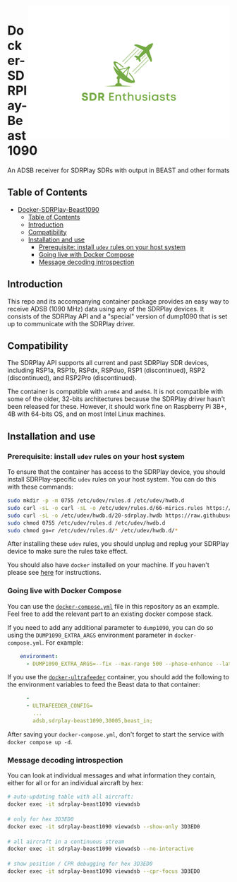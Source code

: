 <img align="right" src="https://raw.githubusercontent.com/sdr-enthusiasts/sdr-enthusiast-assets/main/SDR%20Enthusiasts.svg" height="300">

# Docker-SDRPlay-Beast1090

An ADSB receiver for SDRPlay SDRs with output in BEAST and other formats

## Table of Contents

- [Docker-SDRPlay-Beast1090](#docker-sdrplay-beast1090)
  - [Table of Contents](#table-of-contents)
  - [Introduction](#introduction)
  - [Compatibility](#compatibility)
  - [Installation and use](#installation-and-use)
    - [Prerequisite: install `udev` rules on your host system](#prerequisite-install-udev-rules-on-your-host-system)
    - [Going live with Docker Compose](#going-live-with-docker-compose)
    - [Message decoding introspection](#message-decoding-introspection)

## Introduction

This repo and its accompanying container package provides an easy way to receive ADSB (1090 MHz) data using any of the SDRPlay devices. It consists of the SDRPlay API and a "special" version of dump1090 that is set up to communicate with the SDRPlay driver.

## Compatibility

The SDRPlay API supports all current and past SDRPlay SDR devices, including RSP1a, RSP1b, RSPdx, RSPduo, RSP1 (discontinued), RSP2 (discontinued), and RSP2Pro (discontinued).

The container is compatible with `arm64` and `amd64`. It is not compatible with some of the older, 32-bits architectures because the SDRPlay driver hasn't been released for these. However, it should work fine on Raspberry Pi 3B+, 4B with 64-bits OS, and on most Intel Linux machines.

## Installation and use

### Prerequisite: install `udev` rules on your host system

To ensure that the container has access to the SDRPlay device, you should install SDRPlay-specific `udev` rules on your host system. You can do this with these commands:

```bash
sudo mkdir -p -m 0755 /etc/udev/rules.d /etc/udev/hwdb.d
sudo curl -sL -o curl -sL -o /etc/udev/rules.d/66-mirics.rules https://raw.githubusercontent.com/sdr-enthusiasts/install-libsdrplay/main/66-mirics.rules
sudo curl -sL -o /etc/udev/hwdb.d/20-sdrplay.hwdb https://raw.githubusercontent.com/sdr-enthusiasts/install-libsdrplay/main/20-sdrplay.hwdb
sudo chmod 0755 /etc/udev/rules.d /etc/udev/hwdb.d
sudo chmod go=r /etc/udev/rules.d/* /etc/udev/hwdb.d/*
```

After installing these `udev` rules, you should unplug and replug your SDRPlay device to make sure the rules take effect.

You should also have `docker` installed on your machine. If you haven't please see [here](https://github.com/sdr-enthusiasts/docker-install) for instructions.

### Going live with Docker Compose

You can use the [`docker-compose.yml`](https://github.com/sdr-enthusiasts/docker-sdrplay-beast1090/blob/main/docker-compose.yml) file in this repository as an example. Feel free to add the relevant part to an existing docker compose stack.

If you need to add any additional parameter to `dump1090`, you can do so using the `DUMP1090_EXTRA_ARGS` environment parameter in `docker-compose.yml`. For example:

```yaml
    environment:
      - DUMP1090_EXTRA_ARGS=--fix --max-range 500 --phase-enhance --lat ${FEEDER_LAT} --lon ${FEEDER_LONG} --adsbMode 1
```

If you use the [`docker-ultrafeeder`](https://github.com/sdr-enthusiasts/docker-adsb-ultrafeeder) container, you should add the following to the environment variables to feed the Beast data to that container:

```yaml
      - 
      - ULTRAFEEDER_CONFIG=
        ...
        adsb,sdrplay-beast1090,30005,beast_in;
```

After saving your `docker-compose.yml`, don't forget to start the service with `docker compose up -d`.

### Message decoding introspection

You can look at individual messages and what information they contain, either for all or for an individual aircraft by hex:

```bash
# auto-updating table with all aircraft:
docker exec -it sdrplay-beast1090 viewadsb

# only for hex 3D3ED0
docker exec -it sdrplay-beast1090 viewadsb --show-only 3D3ED0

# all aircraft in a continuous stream
docker exec -it sdrplay-beast1090 viewadsb --no-interactive

# show position / CPR debugging for hex 3D3ED0
docker exec -it sdrplay-beast1090 viewadsb --cpr-focus 3D3ED0
```
